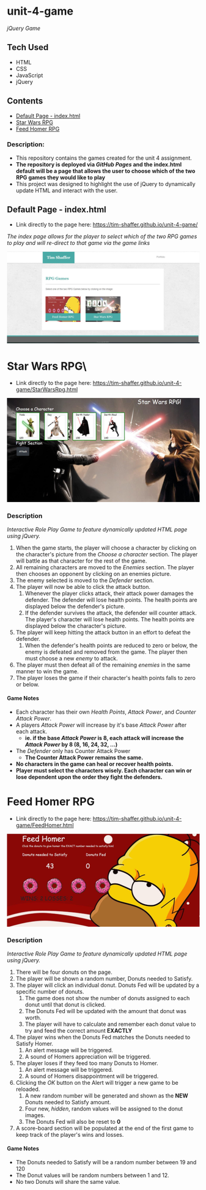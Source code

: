 # unit-4-game
*jQuery Game*

## Tech Used
* HTML
* CSS
* JavaScript
* jQuery

## Contents
* [Default Page - index.html](https://github.com/Tim-Shaffer/unit-4-game#default-page---indexhtml)
* [Star Wars RPG](https://github.com/Tim-Shaffer/unit-4-game#star-wars-rpg)
* [Feed Homer RPG](https://github.com/Tim-Shaffer/unit-4-game#feed-homer-rpg)

### Description:
* This repository contains the games created for the unit 4 assignment.
* **The repository is deployed via *GitHub Pages* and the index.html default will be a page that allows the user to choose which of the two RPG games they would like to play**
* This project was designed to highlight the use of jQuery to dynamically update HTML and interact with the user.

## Default Page - index.html
* Link directly to the page here:  https://tim-shaffer.github.io/unit-4-game/

*The index page allows for the player to select which of the two RPG games to play and will re-direct to that game via the game links*

![Image of Default Page Screenshot](/assets/images/index.jpg)

# Star Wars RPG\
* Link directly to the page here:  https://tim-shaffer.github.io/unit-4-game/StarWarsRpg.html

![Image of Star Wars Game](/assets/images/StarWarsRPG.jpg)

### Description
*Interactive Role Play Game to feature dynamically updated HTML page using jQuery.*

1. When the game starts, the player will choose a character by clicking on the character's picture from the *Choose a character* section. The player will battle as that character for the rest of the game.
1. All remaining characters are moved to the *Enemies* section.  The player then chooses an opponent by clicking on an enemies picture.
1. The enemy selected is moved to the *Defender* section.
1. The player will now be able to click the attack button. 
   1. Whenever the player clicks attack, their attack power damages the defender. The defender will lose health points.  The health points are displayed below the defender's picture.
   1. If the defender survives the attack, the defender will counter attack.  The player's character will lose health points.  The health points are displayed below the character's picture.
1. The player will keep hitting the attack button in an effort to defeat the defender.
   1. When the defender's health points are reduced to zero or below, the enemy is defeated and removed from the game.  The player then must choose a new *enemy* to attack.
1. The player must then defeat all of the remaining *enemies* in the same manner to win the game.
1. The player loses the game if their character's health points falls to zero or below.

#### Game Notes
* Each character has their own *Health Points*, *Attack Power*, and *Counter Attack Power*.
* A players *Attack Power* will increase by it's base *Attack Power* after each attack.
  * **ie.  if the base *Attack Power* is 8, each attack will increase the *Attack Power* by 8 (8, 16, 24, 32, ...)**
* The *Defender* only has Counter Attack Power
  * **The Counter Attack Power remains the same.**
* **No characters in the game can heal or recover health points.**
* **Player must select the characters wisely.  Each character can win or lose dependent upon the order they fight the defenders.**

# Feed Homer RPG
* Link directly to the page here:  https://tim-shaffer.github.io/unit-4-game/FeedHomer.html

![Image of Feed Homer Game](/assets/images/FeedHomerRPG.jpg)

### Description
*Interactive Role Play Game to feature dynamically updated HTML page using jQuery.*

1. There will be four donuts on the page.
1. The player will be shown a random number, Donuts needed to Satisfy.
1. The player will click an individual donut.  Donuts Fed will be updated by a specific number of donuts.
   1. The game does not show the number of donuts assigned to each donut until that donut is clicked.
   1. The Donuts Fed will be updated with the amount that donut was worth.
   1. The player will have to calculate and remember each donut value to try and feed the correct amount **EXACTLY**
1. The player wins when the Donuts Fed matches the Donuts needed to Satisfy Homer.
   1. An alert message will be triggered.
   1. A sound of Homers appreciation will be triggered.
1. The player loses if they feed too many Donuts to Homer.
   1. An alert message will be triggered.
   1. A sound of Homers disappointment will be triggered.
1. Clicking the *OK* button on the Alert will trigger a new game to be reloaded.
   1. A new random number will be generated and shown as the **NEW** Donuts needed to Satisfy amount.
   1. Four new, *hidden*, random values will be assigned to the donut images.
   1. The Donuts Fed will also be reset to **0**
1. A score-board section will be populated at the end of the first game to keep track of the player's wins and losses.

#### Game Notes
* The Donuts needed to Satisfy will be a random number between 19 and 120
* The Donut values will be random numbers between 1 and 12.
* No two Donuts will share the same value.
